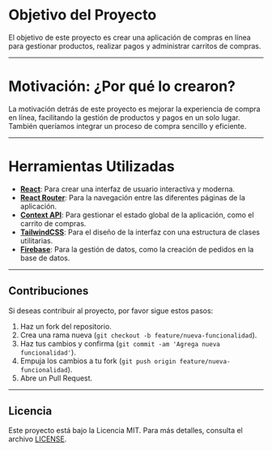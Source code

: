 # Objetivo del Proyecto

El objetivo de este proyecto es crear una aplicación de compras en línea para gestionar productos, realizar pagos y administrar carritos de compras.

---

# Motivación: ¿Por qué lo crearon?

La motivación detrás de este proyecto es mejorar la experiencia de compra en línea, facilitando la gestión de productos y pagos en un solo lugar. También queríamos integrar un proceso de compra sencillo y eficiente.

---

# Herramientas Utilizadas

- **[React](https://reactjs.org/)**: Para crear una interfaz de usuario interactiva y moderna.
- **[React Router](https://reactrouter.com/)**: Para la navegación entre las diferentes páginas de la aplicación.
- **[Context API](https://reactjs.org/docs/context.html)**: Para gestionar el estado global de la aplicación, como el carrito de compras.
- **[TailwindCSS](https://tailwindcss.com/)**: Para el diseño de la interfaz con una estructura de clases utilitarias.
- **[Firebase](https://firebase.google.com/docs)**: Para la gestión de datos, como la creación de pedidos en la base de datos.

---

## Contribuciones

Si deseas contribuir al proyecto, por favor sigue estos pasos:

1. Haz un fork del repositorio.
2. Crea una rama nueva (`git checkout -b feature/nueva-funcionalidad`).
3. Haz tus cambios y confirma (`git commit -am 'Agrega nueva funcionalidad'`).
4. Empuja los cambios a tu fork (`git push origin feature/nueva-funcionalidad`).
5. Abre un Pull Request.

---

## Licencia

Este proyecto está bajo la Licencia MIT. Para más detalles, consulta el archivo [LICENSE](./LICENSE).
